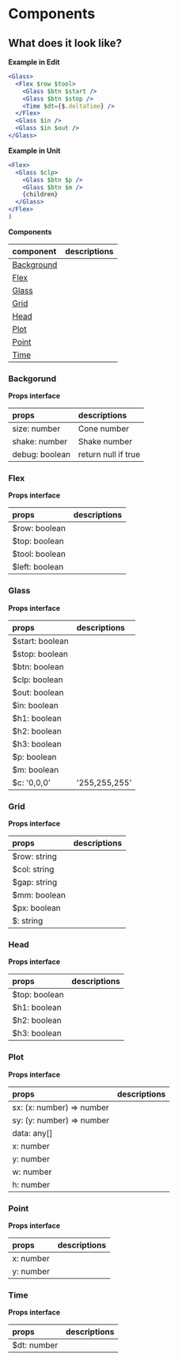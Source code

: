 # Components

## What does it look like?​


__Example in Edit__
```jsx
<Glass>
  <Flex $row $tool>
    <Glass $btn $start />
    <Glass $btn $stop />
    <Time $dt={$.deltaTime} />
  </Flex>
  <Glass $in />
  <Glass $in $out />
</Glass>
```

__Example in Unit__
```jsx
<Flex>
  <Glass $clp>
    <Glass $btn $p />
    <Glass $btn $m />
    {children}
  </Glass>
</Flex>
)
```

__Components__

| component | descriptions |
| :-------- | :----------- |
| [Background](#background) |  |
| [Flex](#flex) |  |
| [Glass](#glass) |  |
| [Grid](#grid) |  |
| [Head](#head) |  |
| [Plot](#plot) |  |
| [Point](#point) |  |
| [Time](#time) |  |

### Backgorund
__Props interface__

| props | descriptions |
| :---- | :----------- |
| size: number | Cone number |
| shake: number | Shake number |
| debug: boolean | return null if true |

### Flex
__Props interface__

| props | descriptions |
| :---- | :----------- |
| $row: boolean |  |
| $top: boolean |  |
| $tool: boolean |  |
| $left: boolean |  |

### Glass
__Props interface__

| props | descriptions |
| :---- | :----------- |
| $start: boolean |  |
| $stop: boolean |  |
| $btn: boolean |  |
| $clp: boolean |  |
| $out: boolean |  |
| $in: boolean |  |
| $h1: boolean |  |
| $h2: boolean |  |
| $h3: boolean |  |
| $p: boolean |  |
| $m: boolean |  |
| $c: '0,0,0'|'255,255,255' |  |

### Grid
__Props interface__

| props | descriptions |
| :---- | :----------- |
| $row: string |  |
| $col: string |  |
| $gap: string |  |
| $mm: boolean |  |
| $px: boolean |  |
| $: string |  |

### Head
__Props interface__

| props | descriptions |
| :---- | :----------- |
| $top: boolean |  |
| $h1: boolean |  |
| $h2: boolean |  |
| $h3: boolean |  |

### Plot
__Props interface__

| props | descriptions |
| :---- | :----------- |
| sx: (x: number) => number |  |
| sy: (y: number) => number |  |
| data: any[] |  |
| x: number |  |
| y: number |  |
| w: number |  |
| h: number |  |

### Point
__Props interface__

| props | descriptions |
| :---- | :----------- |
| x: number |  |
| y: number |  |

### Time
__Props interface__

| props | descriptions |
| :---- | :----------- |
| $dt: number |  |
